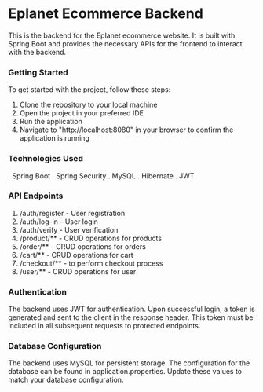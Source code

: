 # Eplanet Ecommerce Backend
This is the backend for the Eplanet ecommerce website. It is built with Spring Boot and provides the necessary APIs for the frontend to interact with the backend.

### Getting Started
To get started with the project, follow these steps:
1. Clone the repository to your local machine
2. Open the project in your preferred IDE
3. Run the application
4. Navigate to "http://localhost:8080" in your browser to confirm the application is running

### Technologies Used
. Spring Boot
. Spring Security
. MySQL
. Hibernate
. JWT

### API Endpoints
1. /auth/register - User registration
2. /auth/log-in - User login
3. /auth/verify - User verification
4. /product/** - CRUD operations for products
5. /order/** - CRUD operations for orders
6. /cart/** - CRUD operations for cart
7. /checkout/** - to perform checkout process
8. /user/** - CRUD operations for user

### Authentication
The backend uses JWT for authentication. Upon successful login, a token is generated and sent to the client in the response header. This token must be included in all subsequent requests to protected endpoints.

### Database Configuration
The backend uses MySQL for persistent storage. The configuration for the database can be found in application.properties. Update these values to match your database configuration.

